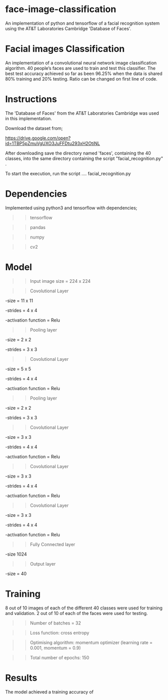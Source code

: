 # face-image-classification
An implementation of python and tensorflow of a facial recognition system using the AT&T Laboratories Cambridge 'Database of Faces'.

Facial images Classification
============================

An implementation of a convolutional neural network image classification 
algorithm. 40 people’s faces are used to train and test this classifier. 
The best test accuracy achieved so far as been 96.25% when the data is shared 
80% training and 20% testing. Ratio can be changed on first line of code.


Instructions
============
The 'Database of Faces' from the AT&T Laboratories Cambridge was
used in this implementation.

Download the dataset from; 

https://drive.google.com/open?id=1TBP5pZmuVgUXO3JuFFDtu293xH2OtiNL

After downloading save the directory named 'faces', containing the 40 classes, 
into the same directory containing the script "facial_recognition.py" .

To start the execution, run the script .... facial_recognition.py


Dependencies
============

Implemented using python3 and tensorflow with dependencies;

>> tensorflow

>> pandas

>> numpy

>> cv2

Model
=====
>> Input image size = 224 x 224

>> Covolutional Layer

-size = 11 x 11

-strides = 4 x 4

-activation function =  Relu


>> Pooling layer

-size = 2 x 2

-strides = 3 x 3


>> Covolutional Layer

-size = 5 x 5

-strides = 4 x 4

-activation function =  Relu

>> Pooling layer

-size = 2 x 2

-strides = 3 x 3

>> Covolutional Layer

-size = 3 x 3

-strides = 4 x 4

-activation function =  Relu

>> Covolutional Layer

-size = 3 x 3

-strides = 4 x 4

-activation function =  Relu

>> Covolutional Layer

-size = 3 x 3

-strides = 4 x 4

-activation function =  Relu

>> Fully Connected layer

-size 1024

>> Output layer

-size = 40

Training
========

8 out of 10 images of each of the different 40 classes were used for training and validation. 2 out of 10 of each of the faces were used for testing.

>> Number of batches = 32

>> Loss function: cross entropy

>> Optimising algorithm: momentum optimizer (learning rate = 0.001, momentum = 0.9)

>> Total number of epochs: 150



Results
=======

The model achieved a training accuracy of 

